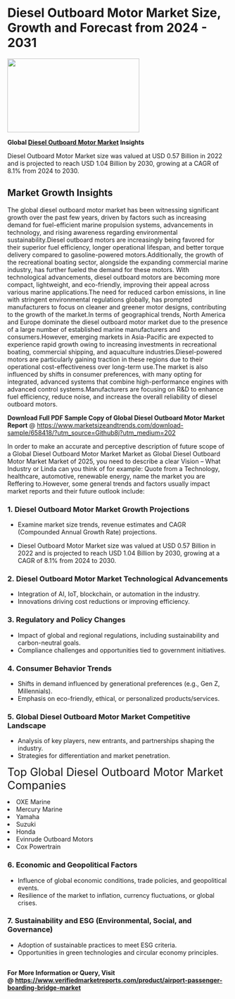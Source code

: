 <H1>Diesel Outboard Motor Market Size, Growth and Forecast from 2024 - 2031</H1><img class="aligncenter size-medium wp-image-584254" src="https://thirdeyenews.in/wp-content/uploads/2024/09/Global-Market-Research-300x168.jpeg" alt="" width="300" height="168" /><p><strong>Global&nbsp;<a href="https://www.marketsizeandtrends.com/download-sample/658418/?utm_source=Github8j?utm_medium=202">Diesel Outboard Motor Market</a> Insights</strong></p><p>Diesel Outboard Motor Market size was valued at USD 0.57 Billion in 2022 and is projected to reach USD 1.04 Billion by 2030, growing at a CAGR of 8.1% from 2024 to 2030.</p><p><h2>Market Growth Insights</h2> The global diesel outboard motor market has been witnessing significant growth over the past few years, driven by factors such as increasing demand for fuel-efficient marine propulsion systems, advancements in technology, and rising awareness regarding environmental sustainability.Diesel outboard motors are increasingly being favored for their superior fuel efficiency, longer operational lifespan, and better torque delivery compared to gasoline-powered motors.Additionally, the growth of the recreational boating sector, alongside the expanding commercial marine industry, has further fueled the demand for these motors. With technological advancements, diesel outboard motors are becoming more compact, lightweight, and eco-friendly, improving their appeal across various marine applications.The need for reduced carbon emissions, in line with stringent environmental regulations globally, has prompted manufacturers to focus on cleaner and greener motor designs, contributing to the growth of the market.In terms of geographical trends, North America and Europe dominate the diesel outboard motor market due to the presence of a large number of established marine manufacturers and consumers.However, emerging markets in Asia-Pacific are expected to experience rapid growth owing to increasing investments in recreational boating, commercial shipping, and aquaculture industries.Diesel-powered motors are particularly gaining traction in these regions due to their operational cost-effectiveness over long-term use.The market is also influenced by shifts in consumer preferences, with many opting for integrated, advanced systems that combine high-performance engines with advanced control systems.Manufacturers are focusing on R&D to enhance fuel efficiency, reduce noise, and increase the overall reliability of diesel outboard motors.</p><p><span class=""><strong>Download Full PDF Sample Copy of Global Diesel Outboard Motor Market Report</strong> @ <a href="https://www.marketsizeandtrends.com/download-sample/658418/?utm_source=Github8j?utm_medium=202" target="_blank">https://www.marketsizeandtrends.com/download-sample/658418/?utm_source=Github8j?utm_medium=202</a></span></p><p>In order to make an accurate and perceptive description of future scope of a Global&nbsp;Diesel Outboard Motor Market Market as Global&nbsp;Diesel Outboard Motor Market Market of 2025, you need to describe a clear Vision &ndash; What Industry or Linda can you think of for example: Quote from a Technology, healthcare, automotive, renewable energy, name the market you are Reffering to.However, some general trends and factors usually impact market reports and their future outlook include:</p><h3>1.&nbsp;<strong>Diesel Outboard Motor Market Growth Projections</strong></h3><ul><li>Examine market size trends, revenue estimates and CAGR (Compounded Annual Growth Rate) projections.</li><li><p>Diesel Outboard Motor Market size was valued at USD 0.57 Billion in 2022 and is projected to reach USD 1.04 Billion by 2030, growing at a CAGR of 8.1% from 2024 to 2030.</p></li></ul><h3>2.&nbsp;<strong>Diesel Outboard Motor Market Technological Advancements</strong></h3><ul><li>Integration of AI, IoT, blockchain, or automation in the industry.</li><li>Innovations driving cost reductions or improving efficiency.</li></ul><h3>3.&nbsp;<strong>Regulatory and Policy Changes</strong></h3><ul><li>Impact of global and regional regulations, including sustainability and carbon-neutral goals.</li><li>Compliance challenges and opportunities tied to government initiatives.</li></ul><h3>4.&nbsp;<strong>Consumer Behavior Trends</strong></h3><ul><li>Shifts in demand influenced by generational preferences (e.g., Gen Z, Millennials).</li><li>Emphasis on eco-friendly, ethical, or personalized products/services.</li></ul><h3>5.&nbsp;<strong>Global Diesel Outboard Motor Market Competitive Landscape</strong></h3><ul><li>Analysis of key players, new entrants, and partnerships shaping the industry.</li><li>Strategies for differentiation and market penetration.</li></ul><p data-pm-slice="1 1 []"><span style="color: inherit; font-family: inherit; font-size: 25px;">Top Global Diesel Outboard Motor Market Companies</span></p><div class="" data-test-id=""><p><li>OXE Marine</li><li> Mercury Marine</li><li> Yamaha</li><li> Suzuki</li><li> Honda</li><li> Evinrude Outboard Motors</li><li> Cox Powertrain</li></p></div><h3>6.&nbsp;<strong>Economic and Geopolitical Factors</strong></h3><ul><li>Influence of global economic conditions, trade policies, and geopolitical events.</li><li>Resilience of the market to inflation, currency fluctuations, or global crises.</li></ul><h3>7.&nbsp;<strong>Sustainability and ESG (Environmental, Social, and Governance)</strong></h3><ul><li>Adoption of sustainable practices to meet ESG criteria.</li><li>Opportunities in green technologies and circular economy principles.</li></ul><h2><strong style="font-size: 14px;">For More Information or Query, Visit @&nbsp;</strong><a style="background-color: #ffffff; font-size: 14px;" href="https://www.marketsizeandtrends.com/report/diesel-outboard-motor-market/" target="_blank">https://www.verifiedmarketreports.com/product/airport-passenger-boarding-bridge-market</a></h2>